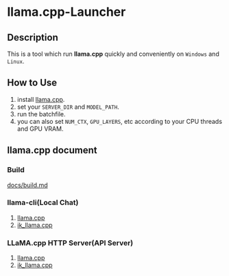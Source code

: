 # llama.cpp-Launcher

## Description

This is a tool which run **llama.cpp** quickly and conveniently on `Windows` and `Linux`.

## How to Use

1. install [llama.cpp](https://github.com/ggml-org/llama.cpp/releases).
2. set your `SERVER_DIR` and `MODEL_PATH`.
3. run the batchfile.
4. you can also set `NUM_CTX`, `GPU_LAYERS`, etc according to your CPU threads and GPU VRAM.

## llama.cpp document

### Build

[docs/build.md](https://github.com/ggml-org/llama.cpp/blob/master/docs/build.md)

### llama-cli(Local Chat)

1. [llama.cpp](https://github.com/ggml-org/llama.cpp/blob/master/tools/main/README.md)
2. [ik_llama.cpp](https://github.com/ikawrakow/ik_llama.cpp/blob/main/examples/main/README.md)

### LLaMA.cpp HTTP Server(API Server)

1. [llama.cpp](https://github.com/ggml-org/llama.cpp/blob/master/tools/server/README.md)
2. [ik_llama.cpp](https://github.com/ikawrakow/ik_llama.cpp/blob/main/examples/server/README.md)
